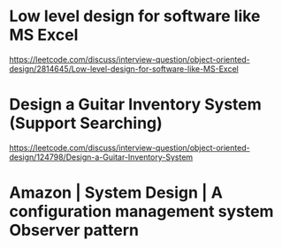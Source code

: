 # Low level design for software like MS Excel

https://leetcode.com/discuss/interview-question/object-oriented-design/2814645/Low-level-design-for-software-like-MS-Excel

# Design a Guitar Inventory System (Support Searching)

https://leetcode.com/discuss/interview-question/object-oriented-design/124798/Design-a-Guitar-Inventory-System

# Amazon | System Design | A configuration management system Observer pattern

